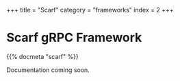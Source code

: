 +++
title = "Scarf"
category = "frameworks"
index = 2
+++

# Scarf gRPC Framework

{{% docmeta "scarf" %}}

<!-- Fold -->

Documentation coming soon.
